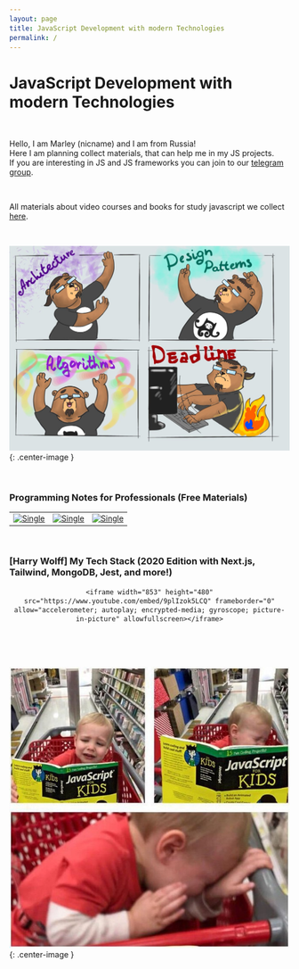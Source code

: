```yaml
---
layout: page
title: JavaScript Development with modern Technologies
permalink: /
---
```


# JavaScript Development with modern Technologies

<br/>

Hello, I am Marley (nicname) and I am from Russia!<br/>
Here I am planning collect materials, that can help me in my JS projects.<br/>
If you are interesting in JS and JS frameworks you can join to our <a href="/chat/">telegram group</a>.

<br/>

All materials about video courses and books for study javascript we collect <a href="//labs.jsdev.org">here</a>.

<br/>

![development-process](/img/development-process.jpg 'development-process'){: .center-image }

<br/>

### Programming Notes for Professionals (Free Materials)

<table>
<tr>
<td>

 <a href="https://goalkicker.com/JavaScriptBook/">
    <img src="https://goalkicker.com/JavaScriptBook/JavaScriptGrow.png" border="0" alt="Single"></a>

</td>
<td>

  <a href="https://goalkicker.com/NodeJSBook/">
    <img src="https://goalkicker.com/NodeJSBook/NodeJSGrow.png" border="0" alt="Single"></a>

</td>
<td>
  <a href="https://goalkicker.com/ReactJSBook/">
    <img src="https://goalkicker.com/ReactJSBook/ReactJSGrow.png" border="0" alt="Single"></a>

</td>
</tr>

</table>

<br/>

### [Harry Wolff] My Tech Stack (2020 Edition with Next.js, Tailwind, MongoDB, Jest, and more!)

<div align="center">

    <iframe width="853" height="480" src="https://www.youtube.com/embed/9plIzok5LCQ" frameborder="0" allow="accelerometer; autoplay; encrypted-media; gyroscope; picture-in-picture" allowfullscreen></iframe>

</div>

<br/><br/>
<br/>

![javascript and kids](/img/javascript-for-kids.jpg 'javascript and kids'){: .center-image }
